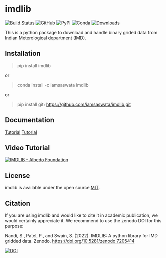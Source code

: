 # imdlib
[![Build Status](https://github.com/iamsaswata/imdlib/actions/workflows/pypi.yml/badge.svg)](https://github.com/iamsaswata/imdlib/actions/workflows/pypi.yml)
![GitHub](https://img.shields.io/github/license/iamsaswata/imdlib)
![PyPI](https://img.shields.io/pypi/v/imdlib)
![Conda](https://img.shields.io/conda/v/iamsaswata/imdlib)
[![Downloads](https://pepy.tech/badge/imdlib)](https://pepy.tech/project/imdlib)


This is a python package to download and handle binary grided data from Indian Meterological department (IMD).

## Installation

> pip install imdlib
 
 or

> conda install -c iamsaswata imdlib

or 

> pip install git+https://github.com/iamsaswata/imdlib.git


## Documentation

[Tutorial](https://saswatanandi.github.io/softwares/imdlib)
[Tutorial](https://pratiman-91.github.io/blog.html)

## Video Tutorial  
  
[![IMDLIB - Albedo Foundation](https://img.youtube.com/vi/uSIPPY5WRaM/0.jpg)](https://www.youtube.com/watch?v=uSIPPY5WRaM)

## License

imdlib is available under the open source [MIT](https://opensource.org/licenses/MIT).

## Citation

If you are using imdlib and would like to cite it in academic publication, we would certainly appreciate it. We recommend to use the zenodo DOI for this purpose:

Nandi, S., Patel, P., and Swain, S. (2022). IMDLIB: A python library for IMD gridded data. Zenodo. https://doi.org/10.5281/zenodo.7205414

[![DOI](https://zenodo.org/badge/DOI/10.5281/zenodo.7205414.svg)](https://doi.org/10.5281/zenodo.7205414)

